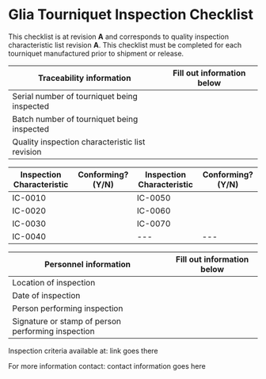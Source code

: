 # Glia Tourniquet Inspection Checklist
This checklist is at revision **A** and corresponds to quality inspection characteristic list revision **A**. This checklist must be completed for each tourniquet manufactured prior to shipment or release.

|Traceability information | Fill out information below|
|---|---|
|Serial number of tourniquet being inspected||
|Batch number of tourniquet being inspected||
|Quality inspection characteristic list revision||


|Inspection Characteristic | Conforming? (Y/N)|Inspection Characteristic | Conforming? (Y/N)|
|---|---|---|---|
|IC-0010||IC-0050||
|IC-0020||IC-0060||
|IC-0030||IC-0070||
|IC-0040||---|---|

|Personnel information | Fill out information below|
|---|---|
|Location of inspection||
|Date of inspection||
|Person performing inspection||
|Signature or stamp of person performing inspection||

Inspection criteria available at: link goes there

For more information contact: contact information goes here
